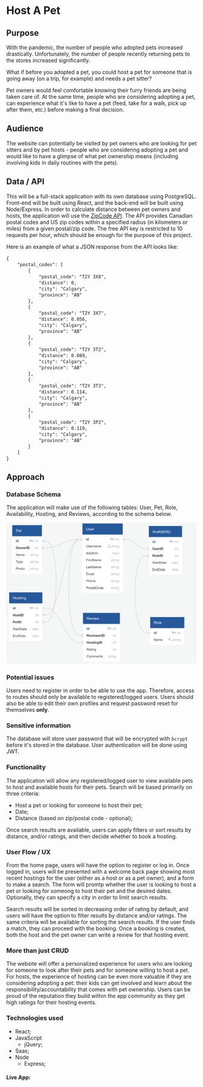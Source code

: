 # Host A Pet

## Purpose
With the pandemic, the number of people who adopted pets increased drastically. Unfortunately, the number of people recently returning pets to the stores increased significantly. 

What if before you adopted a pet, you could host a pet for someone that is going away (on a trip, for example) and needs a pet sitter?

Pet owners would feel comfortable knowing their furry friends are being taken care of. At the same time, people who are considering adopting a pet, can experience what it's like to have a pet (feed, take for a walk, pick up after them, etc.) before making a final decision.
  

## Audience
The website can potentially be visited by pet owners who are looking for pet sitters and by pet hosts - people who are considering adopting a pet and would like to have a glimpse of what pet ownership means (including involving kids in daily routines with the pets).

## Data / API
This will be a full-stack application with its own database using PostgreSQL. Front-end will be built using React, and the back-end will be built using Node/Express. In order to calculate distance between pet owners and hosts, the application will use the [ZipCode API](https://www.zipcodeapi.com/). The API provides Canadian postal codes and US zip codes within a specified radius (in kilometers or miles) from a given postal/zip code. The free API key is restricted to 10 requests per hour, which should be enough for the purpose of this project.

Here is an example of what a JSON response from the API looks like:

```
{
	"postal_codes": [
        {
            "postal_code": "T2Y 3X8",
            "distance": 0,
            "city": "Calgary",
            "province": "AB"
        },
        {
            "postal_code": "T2Y 3X7",
            "distance": 0.056,
            "city": "Calgary",
            "province": "AB"
        },
        {
            "postal_code": "T2Y 3T2",
            "distance": 0.089,
            "city": "Calgary",
            "province": "AB"
        },
        {
            "postal_code": "T2Y 3T3",
            "distance": 0.114,
            "city": "Calgary",
            "province": "AB"
        },
        {
            "postal_code": "T2Y 3P2",
            "distance": 0.119,
            "city": "Calgary",
            "province": "AB"
        }
    ]
}
```

## Approach

### Database Schema
The application will make use of the following tables: User, Pet, Role, Availability, Hosting, and Reviews, according to the schema below.

![Database Schema](schema.png)


### Potential issues
Users need to register in order to be able to use the app. Therefore, access to routes should only be available to registered/logged users. Users should also be able to edit their own profiles and request password reset for themselves **only**.

### Sensitive information
The database will store user password that will be encrypted with `bcrypt` before it's stored in the database. User authentication will be done using JWT.

### Functionality
The application will allow any registered/logged user to view available pets to host and available hosts for their pets. Search will be based primarily on three criteria: 

* Host a pet or looking for someone to host their pet;
* Date;
* Distance (based on zip/postal code - optional);

Once search results are available, users can apply filters or sort results by distance, and/or ratings, and then decide whether to book a hosting. 

### User Flow / UX
From the home page, users will have the option to register or log in. Once logged in, users will be presented with a welcome back page showing most recent hostings for the user (either as a host or as a pet owner), and a form to make a search. The form will promtp whether the user is looking to host a pet or looking for someong to host their pet and the desired dates. Optionally, they can specify a city in order to limit search results. 

Search results will be sorted in decreasing order of rating by default, and users will have the option to filter results by distance and/or ratings. The same criteria will be available for sorting the search results. If the user finds a match, they can proceed with the booking. Once a booking is created, both the host and the pet owner can write a review for that hosting event.  

### More than just CRUD
The website will offer a personalized experience for users who are looking for someone to look after their pets and for someone willing to host a pet. For hosts, the experience of hosting can be even more valuable if they are considering adopting a pet: their kids can get involved and learn about the responsibility/accountability that comes with pet ownership. Users can be proud of the reputation they build within the app community as they get high ratings for their hosting events.

### Technologies used

* React;
* JavaScript
	* jQuery;
* Saas;
* Node
	* Express;

#### Live App:
